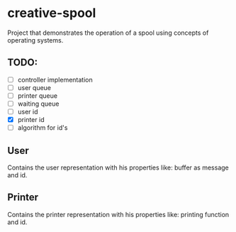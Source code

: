 # creative-spool
Project that demonstrates the operation of a spool using concepts of operating systems.

## TODO:
- [ ] controller implementation
- [ ] user queue
- [ ] printer queue
- [ ] waiting queue
- [ ] user id
- [x] printer id
- [ ] algorithm for id's

## User
Contains the user representation with his properties like: buffer as message and id.

## Printer
Contains the printer representation with his properties like: printing function and id.
